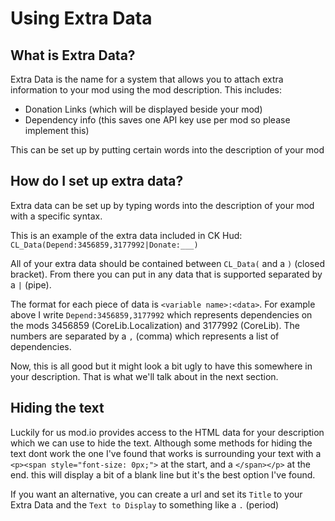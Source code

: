 # Using Extra Data

## What is Extra Data?

Extra Data is the name for a system that allows you to attach extra information to your mod using the mod description. This includes:
- Donation Links (which will be displayed beside your mod)
- Dependency info (this saves one API key use per mod so please implement this)

This can be set up by putting certain words into the description of your mod

## How do I set up extra data?

Extra data can be set up by typing words into the description of your mod with a specific syntax.

This is an example of the extra data included in CK Hud:
`CL_Data(Depend:3456859,3177992|Donate:___)`

All of your extra data should be contained between `CL_Data(` and a `)` (closed bracket). From there you can put in any data that is supported separated by a `|` (pipe).

The format for each piece of data is `<variable name>:<data>`. For example above I write `Depend:3456859,3177992` which represents dependencies on the mods 3456859 (CoreLib.Localization) and 3177992 (CoreLib). The numbers are separated by a `,` (comma) which represents a list of dependencies.

Now, this is all good but it might look a bit ugly to have this somewhere in your description. That is what we'll talk about in the next section.

## Hiding the text
Luckily for us mod.io provides access to the HTML data for your description which we can use to hide the text. Although some methods for hiding the text dont work the one I've found that works is surrounding your text with a `<p><span style="font-size: 0px;">` at the start, and a `</span></p>` at the end. this will display a bit of a blank line but it's the best option I've found.

If you want an alternative, you can create a url and set its `Title` to your Extra Data and the `Text to Display` to something like a `.` (period)
